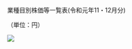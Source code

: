 業種目別株価等一覧表(令和元年11・12月分)

（単位：円）

![](https://www.nta.go.jp/tmp/2baaecc8-8fc0-4da4-9e96-0c497b31ac98/images/a911cf107131c19fada3fb89c1b6aa73293c9a092b4c0ede3fa036987601973f.jpg)